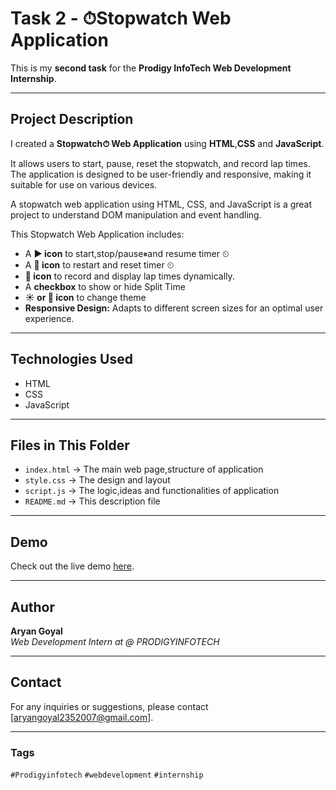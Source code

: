 # Task 2 - ⏱Stopwatch Web Application
This is my **second task** for the **Prodigy InfoTech Web Development Internship**.

---

## Project Description

I created a **Stopwatch⏱ Web Application** using **HTML**,**CSS** and **JavaScript**.  
 
It allows users to start, pause, reset the stopwatch, and record lap times. The application is designed to be user-friendly and responsive, making it suitable for use on various devices.

 A stopwatch web application using HTML, CSS, and JavaScript is a great project to understand DOM manipulation and event handling.
 
This Stopwatch Web Application includes:

- A **▶ icon** to start,stop/pause⏸and resume timer ⏲ 
- A **🔁 icon** to restart and reset timer ⏲ 
- **📍 icon** to record and display lap times dynamically.
- A **checkbox** to show or hide Split Time
- **☀️ or 🌙 icon** to change theme
- **Responsive Design:** Adapts to different screen sizes for an optimal user experience.

---

## Technologies Used

- HTML 
- CSS
- JavaScript 

---

## Files in This Folder

- `index.html` → The main web page,structure of application 
- `style.css` → The design and layout
- `script.js` →  The logic,ideas and functionalities of application
- `README.md` → This description file

---
## Demo

Check out the live demo [here](https://sachinchaunal.github.io/Stopwatch_Web_Application/).

---
## Author

**Aryan Goyal**  
_Web Development Intern at @ PRODIGYINFOTECH_

---
## Contact

For any inquiries or suggestions, please contact [aryangoyal2352007@gmail.com].

---
### Tags

`#Prodigyinfotech` `#webdevelopment` `#internship`
